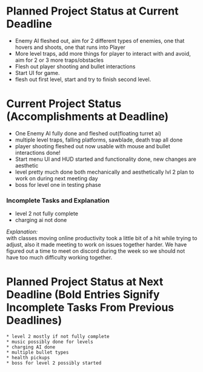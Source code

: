 # Planned Project Status at Current Deadline  
* Enemy AI fleshed out, aim for 2 different types of enemies, one that hovers and shoots, one that runs into Player
* More level traps, add more things for player to interact with and avoid, aim for 2 or 3 more traps/obstacles
* Flesh out player shooting and bullet interactions
* Start UI for game.
* flesh out first level, start and try to finish second level.  

# Current Project Status (Accomplishments at Deadline)  
* One Enemy AI fully done and fleshed out(floating turret ai)
* multiple level traps, falling platforms, sawblade, death trap all done
* player shooting fleshed out now usable with mouse and bullet interactions done!
* Start menu UI and HUD started and functionality done, new changes are aesthetic
* level pretty much done both mechanically and aesthetically lvl 2 plan to work on during next meeting day
* boss for level one in testing phase

### Incomplete Tasks and Explanation  
  * level 2 not fully complete
  * charging ai not done


  *Explanation:*  
     with classes moving online productivity took a little bit of a hit while trying to adjust, also it made meeting to work on issues together harder. We have figured out a time to meet on discord during the week so we should not have too much difficulty working together.

# Planned Project Status at Next Deadline (Bold Entries Signify Incomplete Tasks From Previous Deadlines)
    * level 2 mostly if not fully complete
    * music possibly done for levels
    * charging AI done
    * multiple bullet types
    * health pickups
    * boss for level 2 possibly started
